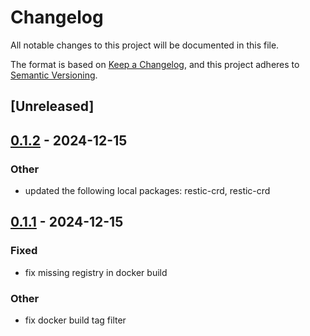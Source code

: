 # Changelog

All notable changes to this project will be documented in this file.

The format is based on [Keep a Changelog](https://keepachangelog.com/en/1.0.0/),
and this project adheres to [Semantic Versioning](https://semver.org/spec/v2.0.0.html).

## [Unreleased]

## [0.1.2](https://github.com/ansg191/restic-operator/compare/restic-operator-v0.1.1...restic-operator-v0.1.2) - 2024-12-15

### Other

- updated the following local packages: restic-crd, restic-crd

## [0.1.1](https://github.com/ansg191/restic-operator/compare/restic-operator-v0.1.0...restic-operator-v0.1.1) - 2024-12-15

### Fixed

- fix missing registry in docker build

### Other

- fix docker build tag filter
